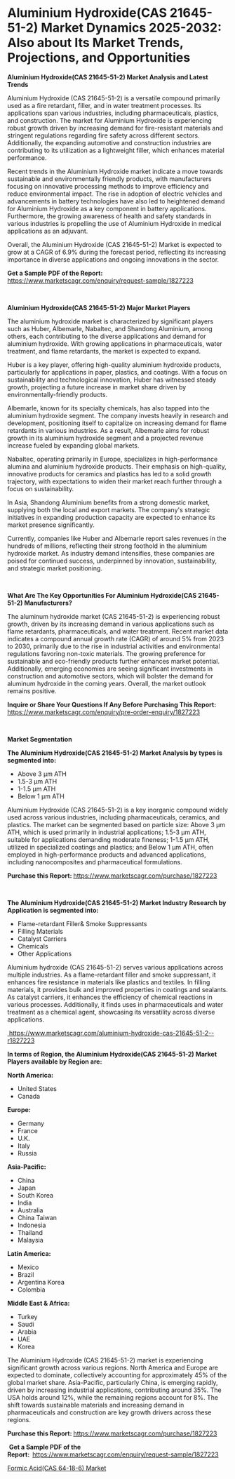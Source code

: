 <p><h1>Aluminium Hydroxide(CAS 21645-51-2) Market Dynamics 2025-2032: Also about Its Market Trends, Projections, and Opportunities</h1></p><p><strong>Aluminium Hydroxide(CAS 21645-51-2) Market Analysis and Latest Trends</strong></p>
<p><p>Aluminium Hydroxide (CAS 21645-51-2) is a versatile compound primarily used as a fire retardant, filler, and in water treatment processes. Its applications span various industries, including pharmaceuticals, plastics, and construction. The market for Aluminium Hydroxide is experiencing robust growth driven by increasing demand for fire-resistant materials and stringent regulations regarding fire safety across different sectors. Additionally, the expanding automotive and construction industries are contributing to its utilization as a lightweight filler, which enhances material performance.</p><p>Recent trends in the Aluminium Hydroxide market indicate a move towards sustainable and environmentally friendly products, with manufacturers focusing on innovative processing methods to improve efficiency and reduce environmental impact. The rise in adoption of electric vehicles and advancements in battery technologies have also led to heightened demand for Aluminium Hydroxide as a key component in battery applications. Furthermore, the growing awareness of health and safety standards in various industries is propelling the use of Aluminium Hydroxide in medical applications as an adjuvant.</p><p>Overall, the Aluminium Hydroxide (CAS 21645-51-2) Market is expected to grow at a CAGR of 6.9% during the forecast period, reflecting its increasing importance in diverse applications and ongoing innovations in the sector.</p></p>
<p><strong>Get a Sample PDF of the Report:&nbsp;</strong> <a href="https://www.marketscagr.com/enquiry/request-sample/1827223?utm_campaign=1869&utm_medium=2&utm_source=Github&utm_content=ia&utm_term=03022025&utm_id=aluminium-hydroxidecas-21645-51-2">https://www.marketscagr.com/enquiry/request-sample/1827223</a></p>
<p>&nbsp;</p>
<p><strong>Aluminium Hydroxide(CAS 21645-51-2) Major Market Players</strong></p>
<p><p>The aluminium hydroxide market is characterized by significant players such as Huber, Albemarle, Nabaltec, and Shandong Aluminium, among others, each contributing to the diverse applications and demand for aluminium hydroxide. With growing applications in pharmaceuticals, water treatment, and flame retardants, the market is expected to expand.</p><p>Huber is a key player, offering high-quality aluminium hydroxide products, particularly for applications in paper, plastics, and coatings. With a focus on sustainability and technological innovation, Huber has witnessed steady growth, projecting a future increase in market share driven by environmentally-friendly products.</p><p>Albemarle, known for its specialty chemicals, has also tapped into the aluminium hydroxide segment. The company invests heavily in research and development, positioning itself to capitalize on increasing demand for flame retardants in various industries. As a result, Albemarle aims for robust growth in its aluminium hydroxide segment and a projected revenue increase fueled by expanding global markets.</p><p>Nabaltec, operating primarily in Europe, specializes in high-performance alumina and aluminium hydroxide products. Their emphasis on high-quality, innovative products for ceramics and plastics has led to a solid growth trajectory, with expectations to widen their market reach further through a focus on sustainability.</p><p>In Asia, Shandong Aluminium benefits from a strong domestic market, supplying both the local and export markets. The company's strategic initiatives in expanding production capacity are expected to enhance its market presence significantly.</p><p>Currently, companies like Huber and Albemarle report sales revenues in the hundreds of millions, reflecting their strong foothold in the aluminium hydroxide market. As industry demand intensifies, these companies are poised for continued success, underpinned by innovation, sustainability, and strategic market positioning.</p></p>
<p>&nbsp;</p>
<p><strong>What Are The Key Opportunities For Aluminium Hydroxide(CAS 21645-51-2) Manufacturers?</strong></p>
<p><p>The aluminum hydroxide market (CAS 21645-51-2) is experiencing robust growth, driven by its increasing demand in various applications such as flame retardants, pharmaceuticals, and water treatment. Recent market data indicates a compound annual growth rate (CAGR) of around 5% from 2023 to 2030, primarily due to the rise in industrial activities and environmental regulations favoring non-toxic materials. The growing preference for sustainable and eco-friendly products further enhances market potential. Additionally, emerging economies are seeing significant investments in construction and automotive sectors, which will bolster the demand for aluminum hydroxide in the coming years. Overall, the market outlook remains positive.</p></p>
<p><strong>Inquire or Share Your Questions If Any Before Purchasing This Report:</strong> <a href="https://www.marketscagr.com/enquiry/pre-order-enquiry/1827223?utm_campaign=1869&utm_medium=2&utm_source=Github&utm_content=ia&utm_term=03022025&utm_id=aluminium-hydroxidecas-21645-51-2">https://www.marketscagr.com/enquiry/pre-order-enquiry/1827223</a></p>
<p>&nbsp;</p>
<p><strong>Market Segmentation</strong></p>
<p><strong>The Aluminium Hydroxide(CAS 21645-51-2) Market Analysis by types is segmented into:</strong></p>
<p><ul><li>Above 3 μm ATH</li><li>1.5-3 μm ATH</li><li>1-1.5 μm ATH</li><li>Below 1 μm ATH</li></ul></p>
<p><p>Aluminium Hydroxide (CAS 21645-51-2) is a key inorganic compound widely used across various industries, including pharmaceuticals, ceramics, and plastics. The market can be segmented based on particle size: Above 3 μm ATH, which is used primarily in industrial applications; 1.5-3 μm ATH, suitable for applications demanding moderate fineness; 1-1.5 μm ATH, utilized in specialized coatings and plastics; and Below 1 μm ATH, often employed in high-performance products and advanced applications, including nanocomposites and pharmaceutical formulations.</p></p>
<p><strong>Purchase this Report:&nbsp;</strong><a href="https://www.marketscagr.com/purchase/1827223?utm_campaign=1869&utm_medium=2&utm_source=Github&utm_content=ia&utm_term=03022025&utm_id=aluminium-hydroxidecas-21645-51-2">https://www.marketscagr.com/purchase/1827223</a></p>
<p>&nbsp;</p>
<p><strong>The Aluminium Hydroxide(CAS 21645-51-2) Market Industry Research by Application is segmented into:</strong></p>
<p><ul><li>Flame-retardant Filler& Smoke Suppressants</li><li>Filling Materials</li><li>Catalyst Carriers</li><li>Chemicals</li><li>Other Applications</li></ul></p>
<p><p>Aluminium hydroxide (CAS 21645-51-2) serves various applications across multiple industries. As a flame-retardant filler and smoke suppressant, it enhances fire resistance in materials like plastics and textiles. In filling materials, it provides bulk and improved properties in coatings and sealants. As catalyst carriers, it enhances the efficiency of chemical reactions in various processes. Additionally, it finds uses in pharmaceuticals and water treatment as a chemical agent, showcasing its versatility across diverse applications.</p></p>
<p><a href="https://www.marketscagr.com/aluminium-hydroxide-cas-21645-51-2--r1827223?utm_campaign=1869&utm_medium=2&utm_source=Github&utm_content=ia&utm_term=03022025&utm_id=aluminium-hydroxidecas-21645-51-2">&nbsp;https://www.marketscagr.com/aluminium-hydroxide-cas-21645-51-2--r1827223</a></p>
<p><strong>In terms of Region, the Aluminium Hydroxide(CAS 21645-51-2) Market Players available by Region are:</strong></p>
<p>
    <p> <strong> North America: </strong>
        <ul>
            <li>United States</li>
            <li>Canada</li>
        </ul>
        </p> 
    <p> <strong> Europe: </strong>
        <ul>
            <li>Germany</li>
            <li>France</li>
            <li>U.K.</li>
            <li>Italy</li>
            <li>Russia</li>
        </ul>
        </p> 
    <p> <strong> Asia-Pacific: </strong>
        <ul>
            <li>China</li>
            <li>Japan</li>
            <li>South Korea</li>
            <li>India</li>
            <li>Australia</li>
            <li>China Taiwan</li>
            <li>Indonesia</li>
            <li>Thailand</li>
            <li>Malaysia</li>
        </ul>
        </p> 
    <p> <strong> Latin America: </strong>
        <ul>
            <li>Mexico</li>
            <li>Brazil</li>
            <li>Argentina Korea</li>
            <li>Colombia</li>
        </ul>
        </p> 
    <p> <strong> Middle East & Africa: </strong>
        <ul>
            <li>Turkey</li>
            <li>Saudi</li>
            <li>Arabia</li>
            <li>UAE</li>
            <li>Korea</li>
        </ul>
    </p>
    </p>
<p><p>The Aluminium Hydroxide (CAS 21645-51-2) market is experiencing significant growth across various regions. North America and Europe are expected to dominate, collectively accounting for approximately 45% of the global market share. Asia-Pacific, particularly China, is emerging rapidly, driven by increasing industrial applications, contributing around 35%. The USA holds around 12%, while the remaining regions account for 8%. The shift towards sustainable materials and increasing demand in pharmaceuticals and construction are key growth drivers across these regions.</p></p>
<p><strong>Purchase this Report: </strong><a href="https://www.marketscagr.com/purchase/1827223?utm_campaign=1869&utm_medium=2&utm_source=Github&utm_content=ia&utm_term=03022025&utm_id=aluminium-hydroxidecas-21645-51-2">https://www.marketscagr.com/purchase/1827223</a></p>
<p>&nbsp;<strong>Get a Sample PDF of the Report:&nbsp;&nbsp;</strong><a href="https://www.marketscagr.com/enquiry/request-sample/1827223?utm_campaign=1869&utm_medium=2&utm_source=Github&utm_content=ia&utm_term=03022025&utm_id=aluminium-hydroxidecas-21645-51-2">https://www.marketscagr.com/enquiry/request-sample/1827223</a></p>
<p><strong></strong></p>
<p><p><a href="https://github.com/provorikovar/Market-Research-Report-List-7/blob/main/formic-acidcas-64-18-6-market.md?utm_campaign=1869&utm_medium=2&utm_source=Github&utm_content=ia&utm_term=03022025&utm_id=aluminium-hydroxidecas-21645-51-2">Formic Acid(CAS 64-18-6) Market</a></p></p>